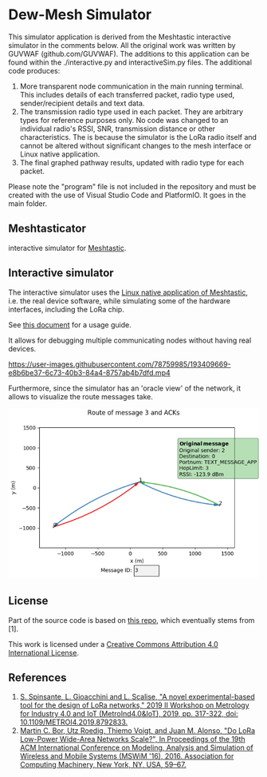 # Dew-Mesh Simulator

This simulator application is derived from the Meshtastic interactive simulator in the comments below. All the original work was written by GUVWAF (github.com/GUVWAF). The additions to this application can be found within the ./interactive.py and interactiveSim.py files. The additional code produces:
1. More transparent node communication in the main running terminal. This includes details of each transferred packet, radio type used, sender/recipient details and text data.
2. The transmission radio type used in each packet. They are arbitrary types for reference purposes only. No code was changed to an individual radio's RSSI, SNR, transmission distance or other characteristics. The is because the simulator is the LoRa radio itself and cannot be altered without significant changes to the mesh interface or Linux native application.
3. The final graphed pathway results, updated with radio type for each packet.

Please note the "program" file is not included in the repository and must be created with the use of Visual Studio Code and PlatformIO. It goes in the main folder.


## Meshtasticator
interactive simulator for [Meshtastic](https://meshtastic.org/). 

## Interactive simulator
The interactive simulator uses the [Linux native application of Meshtastic](https://meshtastic.org/docs/software/linux-native), i.e. the real device software, while simulating some of the hardware interfaces, including the LoRa chip. 

See [this document](INTERACTIVE_SIM.md) for a usage guide. 

It allows for debugging multiple communicating nodes without having real devices. 

https://user-images.githubusercontent.com/78759985/193409669-e8b6be37-6c73-40b3-84a4-8757ab4b7dfd.mp4

Furthermore, since the simulator has an 'oracle view' of the network, it allows to visualize the route messages take. 

![](/img/route_plot.png)

## License
Part of the source code is based on [this repo](https://github.com/lucagioacchini/lora-network-simulator), which eventually stems from [1].

This work is licensed under a [Creative Commons Attribution 4.0 International License](https://creativecommons.org/licenses/by/4.0/). 

## References
1. [S. Spinsante, L. Gioacchini and L. Scalise, "A novel experimental-based tool for the design of LoRa networks," 2019 II Workshop on Metrology for Industry 4.0 and IoT (MetroInd4.0&IoT), 2019, pp. 317-322, doi: 10.1109/METROI4.2019.8792833.](https://ieeexplore.ieee.org/document/8792833)
2. [Martin C. Bor, Utz Roedig, Thiemo Voigt, and Juan M. Alonso, "Do LoRa Low-Power Wide-Area Networks Scale?", In Proceedings of the 19th ACM International Conference on Modeling, Analysis and Simulation of Wireless and Mobile Systems (MSWiM '16), 2016. Association for Computing Machinery, New York, NY, USA, 59–67.](https://doi.org/10.1145/2988287.2989163)

